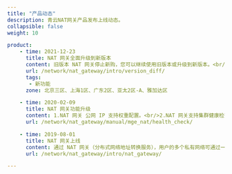 ```yaml
---
title: "产品动态"
description: 青云NAT网关产品发布上线动态。
collapsible: false
weight: 10

product:
    - time: 2021-12-23
      title: NAT 网关全面升级到新版本
      content: 旧版本 NAT 网关停止新购，您可以继续使用旧版本或升级到新版本。<br/>1.功能全面：增加了对 DNAT 功能的支持，SNAT 功能支持转发指定云服务器，增强了监控告警能力。<br/>2.限制更少：取消 NAT 网关绑定私有网络个数限制，同一 VPC 内的所有私有网络都可以加入 NAT 网关。<br>3.流程简化：对于新建的 VPC，添加 SNAT 规则后，系统会自动下发指向 NAT 网关的路由，无需手动配置。<br>4.价格优惠：计划支持包年包月的计费方式，享受折扣价格。
      url: /network/nat_gateway/intro/version_diff/
      tags:
       - 新功能
      zone: 北京三区、上海1区、广东2区、亚太2区-A、雅加达区

    - time: 2020-02-09
      title: NAT 网关功能升级
      content: 1.NAT 网关 公网 IP 支持权重配置。<br/>2.NAT 网关支持集群健康检查。<br>3.NAT 网关支持主备多线路出口。
      url: /network/nat_gateway/manual/mge_nat/health_check/

    - time: 2019-08-01
      title: NAT 网关上线
      content: 通过 NAT 网关（分布式网络地址转换服务），用户的多个私有网络可通过一个统一的 IP 访问外网，共用公网带宽。分布式的设计具备优秀的可扩展性，可大幅提升网络出带宽，适用于高并发大流量公网业务。
      url: /network/nat_gateway/intro/nat_gateway/

---
```


